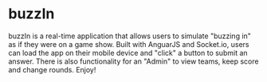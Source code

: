# buzzIn

buzzIn is a real-time application that allows users to simulate "buzzing in" as if they were on a game show. Built with AnguarJS and Socket.io, users can load the app on their mobile device and "click" a button to submit an answer. There is also functionality for an "Admin" to view teams, keep score and change rounds. Enjoy!
